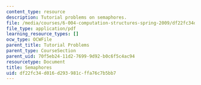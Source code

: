 ```yaml
---
content_type: resource
description: Tutorial problems on semaphores.
file: /media/courses/6-004-computation-structures-spring-2009/df22fc34d016d293981cffa76c7b5bb7_MIT6_004s09_tutor20.pdf
file_type: application/pdf
learning_resource_types: []
ocw_type: OCWFile
parent_title: Tutorial Problems
parent_type: CourseSection
parent_uid: 70f5eb24-11d2-7699-9d92-b0c6f5c4ac94
resourcetype: Document
title: Semaphores
uid: df22fc34-d016-d293-981c-ffa76c7b5bb7
---
```

